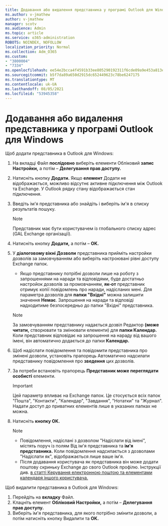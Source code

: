 ```yaml
---
title: Додавання або видалення представника у програмі Outlook для Windows
ms.author: v-jmathew
author: v-jmathew
manager: scotv
ms.audience: Admin
ms.topic: article
ms.service: o365-administration
ROBOTS: NOINDEX, NOFOLLOW
localization_priority: Normal
ms.collection: Adm_O365
ms.custom:
- "3800004"
- "7334"
ms.openlocfilehash: ee54e2bcca4f4591b33ee805290192311f6cde09a9e453a813e9db328d19634d
ms.sourcegitcommit: b5f7da89a650d2915dc652449623c78be6247175
ms.translationtype: MT
ms.contentlocale: uk-UA
ms.lasthandoff: 08/05/2021
ms.locfileid: "53945358"
---
```

# <a name="how-to-add-or-remove-a-delegate-in-outlook-for-windows"></a>Додавання або видалення представника у програмі Outlook для Windows

Щоб додати представника в Outlook для Windows: 

1. На вкладці Файл **послідовно** виберіть елементи Обліковий **запис Настройки,** а потім – **Делегування прав доступу.**
2. Натисніть кнопку **Додати.** Якщо **елемент** Додати не відображається, можливо відсутнє активне підключення між Outlook та Exchange. У Outlook рядку стану відображається стан підключення.
3. Введіть ім'я представника або знайдіть і виберіть ім'я в списку результатів пошуку.

    > [!NOTE]
    > Представник має бути користувачем із глобального списку адрес (GAL Exchange організації).
4. Натисніть кнопку **Додати,** а потім – **OK.**
5. У **діалоговому вікні Дозволи** представника прийміть настройки дозволів за замовчуванням або виберіть настроювані рівні доступу Exchange папок.

    - Якщо представнику потрібні дозволи лише на роботу з запрошеннями на наради та відповідями, буде достатньо настройок дозволів за промовчанням, **як-от** представник отримує копії повідомлень про наради, надісланих мені. Для параметра дозволів для **папки "Вхідні"** можна залишити значення **Немає**. Запрошення на наради та відповіді надходитиме безпосередньо до папки "Вхідні" представника.

    > [!NOTE]
    > За замовчуванням представнику надається дозвіл Редактор **(може читати,** створювати та змінювати елементи) для **папки Календар.** Коли представник відповідає на запрошення на нараду від вашого імені, він автоматично додається до папки **Календар.**

5. Щоб надіслати повідомлення та повідомити представника про змінені дозволи, установіть прапорець Автоматично надсилати представнику повідомлення про **зведення** цих дозволів.
6. За потреби встановіть прапорець **Представник може переглядати особисті** елементи.

    > [!IMPORTANT]
    > Цей параметр впливає на Exchange папок. Це стосується всіх папок "Пошта", "Контакти", "Календар", "Завдання", "Нотатки" та "Журнал". Надати доступ до приватних елементів лише в указаних папках не можна.

7. Натисніть **кнопку OK.**

    > [!NOTE]
    >
    > - Повідомлення, надіслані з дозволом "Надіслати від імені", містять поруч із полям Від ім'я представника та **ім'я представника.** Коли повідомлення надсилається з дозволами "Надіслати як", відображається лише ваше ім'я.
    > - Після додавання користувача як представника він може додати поштову скриньку Exchange до свого Outlook профілю. Інструкції див. [в статті Керування електронною поштою та елементами календаря іншого користувача.](https://support.microsoft.com/office/manage-another-person-s-mail-and-calendar-items-afb79d6b-2967-43b9-a944-a6b953190af5)

Щоб видалити представника в Outlook для Windows:

1. Перейдіть на **вкладку** Файл.
2. Клацніть елемент **Обліковий Настройки,** а потім – **Делегування прав доступу.**
3. Виберіть ім'я представника, для якого потрібно змінити дозволи,  а потім натисніть кнопку Видалити та **OK.**
